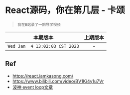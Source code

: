 # React源码，你在第几层 - 卡颂

> `我在B站录了一期导学视频`

|本期版本|上期版本
|:---:|:---:
`Wed Jan  4 13:02:03 CST 2023` | -


## Ref

* <https://react.iamkasong.com/> 
* <https://www.bilibili.com/video/BV1Ki4y1u7Vr>
* [波神 event loop文章](https://mp.weixin.qq.com/s/m3a6vjp8-c9a2EYj0cDMmg)